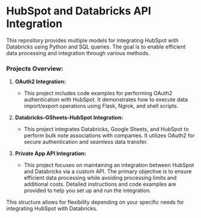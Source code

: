 # HubSpot and Databricks API Integration

This repository provides multiple models for integrating HubSpot with Databricks using Python and SQL queries. The goal is to enable efficient data processing and integration through various methods.

### Projects Overview:

1. **OAuth2 Integration:**
   - This project includes code examples for performing OAuth2 authentication with HubSpot. It demonstrates how to execute data import/export operations using Flask, Ngrok, and shell scripts.

2. **Databricks-GSheets-HubSpot Integration:**
   - This project integrates Databricks, Google Sheets, and HubSpot to perform bulk note associations with companies. It utilizes OAuth2 for secure authentication and seamless data transfer.

3. **Private App API Integration:**
   - This project focuses on maintaining an integration between HubSpot and Databricks via a custom API. The primary objective is to ensure efficient data processing while avoiding processing limits and additional costs. Detailed instructions and code examples are provided to help you set up and run the integration.

This structure allows for flexibility depending on your specific needs for integrating HubSpot with Databricks.
